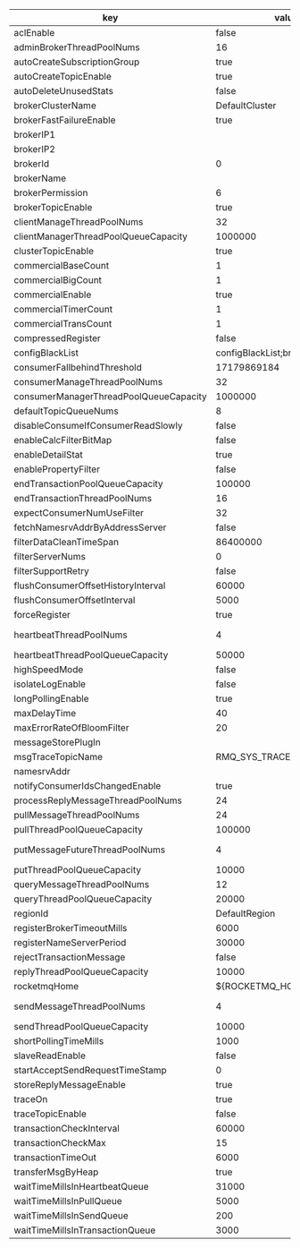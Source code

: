 |key|value|important|description|
|---|---|---|---|
|aclEnable|false|y||
|adminBrokerThreadPoolNums|16|||
|autoCreateSubscriptionGroup|true|y||
|autoCreateTopicEnable|true|y||
|autoDeleteUnusedStats|false|||
|brokerClusterName|DefaultCluster|y||
|brokerFastFailureEnable|true|||
|brokerIP1||y||
|brokerIP2||||
|brokerId|0|y||
|brokerName||y||
|brokerPermission|6|||
|brokerTopicEnable|true|||
|clientManageThreadPoolNums|32|||
|clientManagerThreadPoolQueueCapacity|1000000|||
|clusterTopicEnable|true|||
|commercialBaseCount|1|||
|commercialBigCount|1|||
|commercialEnable|true|||
|commercialTimerCount|1|||
|commercialTransCount|1|||
|compressedRegister|false|||
|configBlackList|configBlackList;brokerConfigPath|||
|consumerFallbehindThreshold|17179869184|||
|consumerManageThreadPoolNums|32|||
|consumerManagerThreadPoolQueueCapacity|1000000|||
|defaultTopicQueueNums|8|||
|disableConsumeIfConsumerReadSlowly|false|||
|enableCalcFilterBitMap|false|||
|enableDetailStat|true|||
|enablePropertyFilter|false|||
|endTransactionPoolQueueCapacity|100000|||
|endTransactionThreadPoolNums|16|||
|expectConsumerNumUseFilter|32|||
|fetchNamesrvAddrByAddressServer|false|y||
|filterDataCleanTimeSpan|86400000|||
|filterServerNums|0|||
|filterSupportRetry|false|||
|flushConsumerOffsetHistoryInterval|60000|||
|flushConsumerOffsetInterval|5000|||
|forceRegister|true|||
|heartbeatThreadPoolNums|4||Math.min(32, Runtime.getRuntime().availableProcessors())|
|heartbeatThreadPoolQueueCapacity|50000|||
|highSpeedMode|false|||
|isolateLogEnable|false|||
|longPollingEnable|true|||
|maxDelayTime|40|||
|maxErrorRateOfBloomFilter|20|||
|messageStorePlugIn||||
|msgTraceTopicName|RMQ_SYS_TRACE_TOPIC|y||
|namesrvAddr||y||
|notifyConsumerIdsChangedEnable|true|||
|processReplyMessageThreadPoolNums|24||16 + Runtime.getRuntime().availableProcessors() * 2|
|pullMessageThreadPoolNums|24||16 + Runtime.getRuntime().availableProcessors() * 2|
|pullThreadPoolQueueCapacity|100000|||
|putMessageFutureThreadPoolNums|4||Math.min(Runtime.getRuntime().availableProcessors(), 4)|
|putThreadPoolQueueCapacity|10000|||
|queryMessageThreadPoolNums|12||8 + Runtime.getRuntime().availableProcessors()|
|queryThreadPoolQueueCapacity|20000|||
|regionId|DefaultRegion|||
|registerBrokerTimeoutMills|6000|||
|registerNameServerPeriod|30000|||
|rejectTransactionMessage|false|y||
|replyThreadPoolQueueCapacity|10000|||
|rocketmqHome|${ROCKETMQ_HOME}|||
|sendMessageThreadPoolNums|4||Math.min(Runtime.getRuntime().availableProcessors(), 4)|
|sendThreadPoolQueueCapacity|10000|||
|shortPollingTimeMills|1000|||
|slaveReadEnable|false|||
|startAcceptSendRequestTimeStamp|0|||
|storeReplyMessageEnable|true|||
|traceOn|true|||
|traceTopicEnable|false|y||
|transactionCheckInterval|60000|y||
|transactionCheckMax|15|y||
|transactionTimeOut|6000|y||
|transferMsgByHeap|true|||
|waitTimeMillsInHeartbeatQueue|31000|||
|waitTimeMillsInPullQueue|5000|||
|waitTimeMillsInSendQueue|200|||
|waitTimeMillsInTransactionQueue|3000|||
